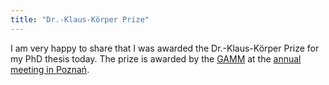 ```yaml
---
title: "Dr.-Klaus-Körper Prize"
---
```


I am very happy to share that I was awarded the Dr.-Klaus-Körper Prize for my PhD thesis today. The prize is awarded by the [GAMM](https://www.gamm.de/) at the [annual meeting in Poznań](https://jahrestagung.gamm.org/annual-meeting-2025/95th-annual-meeting-2/).